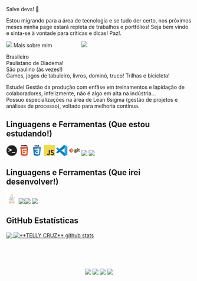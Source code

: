 Salve devs! 👋

Estou migrando para a área de tecnologia e se tudo der certo, nos próximos meses minha page estará repleta de trabalhos e portfólios!
Seja bem vindo e sinta-se à vontade para críticas e dicas! Paz!.

<a href="https://flyclipart.com/pikachu-pokemon-transparent-png-pokemon-png-images-179231" title="Pikachu Pokemon Transparent Png - Pokemon PNG Images"><img src="https://flyclipart.com/thumb2/pikachu-pokemon-transparent-png-179231.png" width="30" /></a> Mais sobre mim
<img align="right" width="300" src="https://c.tenor.com/fq-1gwJhSf8AAAAM/baby-koding-baby.gif" />

Brasileiro<br>
Paulistano de Diadema!<br>
São paulino (às vezes!)<br>
Games, jogos de tabuleiro, livros, dominó, truco! Trilhas e bicicleta!

Estudei Gestão da produção com enfâse em treinamentos e lapidação de colaboradores, infelizmente, não é algo em alta na indústria...<br>
Possuo especializações na área de Lean 6sigma (gestão de projetos e análises de processo), voltado para melhoria contínua.

## **Linguagens e Ferramentas (Que estou estudando!)**  
<code><img height="30" src="https://raw.githubusercontent.com/github/explore/80688e429a7d4ef2fca1e82350fe8e3517d3494d/topics/terminal/terminal.png"></code>
<code><img height="30" src="https://raw.githubusercontent.com/github/explore/80688e429a7d4ef2fca1e82350fe8e3517d3494d/topics/html/html.png"></code>
<code><img height="30" src="https://raw.githubusercontent.com/github/explore/80688e429a7d4ef2fca1e82350fe8e3517d3494d/topics/css/css.png"></code>
<code><img height="30" src="https://raw.githubusercontent.com/github/explore/80688e429a7d4ef2fca1e82350fe8e3517d3494d/topics/javascript/javascript.png"></code>
<code><img height="30" src="https://raw.githubusercontent.com/github/explore/80688e429a7d4ef2fca1e82350fe8e3517d3494d/topics/visual-studio-code/visual-studio-code.png"></code>
<code><img height="30" src="https://raw.githubusercontent.com/github/explore/80688e429a7d4ef2fca1e82350fe8e3517d3494d/topics/git/git.png"></code>
<code><img height="30" src="https://e7.pngegg.com/pngimages/932/908/png-clipart-php-php-thumbnail.png"></code>
<code><img height="30" src="https://e7.pngegg.com/pngimages/452/495/png-clipart-react-javascript-angularjs-ionic-github-text-logo-thumbnail.png"></code>

## **Linguagens e Ferramentas (Que irei desenvolver!)**  
<code><img height="30" src="https://raw.githubusercontent.com/github/explore/80688e429a7d4ef2fca1e82350fe8e3517d3494d/topics/java/java.png"></code>
<code><img height="30" src="https://w7.pngwing.com/pngs/232/470/png-transparent-circle-js-node-node-js-programming-round-icon-popular-services-brands-vol-icon.png"></code><img height="30" src="https://w7.pngwing.com/pngs/915/519/png-transparent-typescript-hd-logo-thumbnail.png"></code>
<code><img height="30" src="https://brandslogos.com/wp-content/uploads/thumbs/bootstrap-logo-vector.svg"></code>

## **GitHub Estatísticas**

<a href="https://github.com/Gurupreet">
  <img align="center" src="https://github-readme-stats.vercel.app/api/top-langs/?username=tellycruz&theme=dracula&hide_langs_below=1" />
</a>

<a href="https://github.com/Gurupreet">
 <img align="center" src="https://github-readme-stats.vercel.app/api?username=tellycruz&show_icons=true&theme=dracula&line_height=27" alt="**TELLY CRUZ** github stats"/>
</a>
<br>
<br>
<br>
<br>
<br>

<p align="center">
  <a href="mailto:tcruzcaires@gmail.com" alt="Gmail">
  <img src="https://img.shields.io/badge/-Gmail-FF0000?style=flat-square&labelColor=FF0000&logo=gmail&logoColor=white&link=tcruzcaires@gmail.com" /></a>

  <a href="https://www.linkedin.com/in/tellycruz" alt="Linkedin">
  <img src="https://img.shields.io/badge/-Linkedin-0e76a8?style=flat-square&logo=Linkedin&logoColor=white&link=Telly Cruz" /></a>

  <a href="https://facebook.com/tellycruzcaires" alt="Facebook">
  <img src="https://img.shields.io/badge/-Facebook-3b5998?style=flat-square&labelColor=3b5998&logo=facebook&logoColor=white&link=Telly cruz caires"/></a>

  <a href="https://www.instagram.com/the.cruz/" alt="Instagram">
  <img src="https://img.shields.io/badge/-Instagram-DF0174?style=flat-square&labelColor=DF0174&logo=instagram&logoColor=white&link=Insta Telly Cruz"/></a>
</p>  
